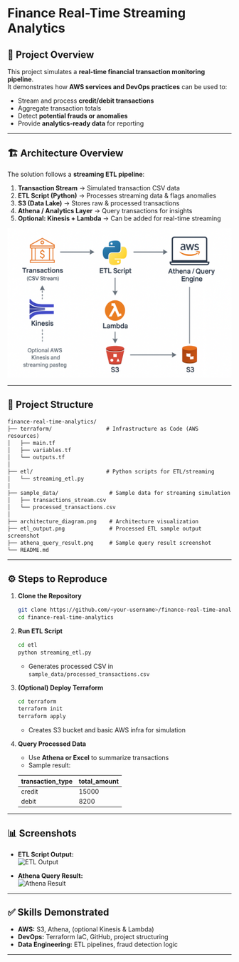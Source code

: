 # Finance Real-Time Streaming Analytics

## 📌 Project Overview
This project simulates a **real-time financial transaction monitoring pipeline**.  
It demonstrates how **AWS services and DevOps practices** can be used to:
- Stream and process **credit/debit transactions**
- Aggregate transaction totals
- Detect **potential frauds or anomalies**
- Provide **analytics-ready data** for reporting

---

## 🏗️ Architecture Overview
The solution follows a **streaming ETL pipeline**:

1. **Transaction Stream** → Simulated transaction CSV data
2. **ETL Script (Python)** → Processes streaming data & flags anomalies
3. **S3 (Data Lake)** → Stores raw & processed transactions
4. **Athena / Analytics Layer** → Query transactions for insights
5. **Optional: Kinesis + Lambda** → Can be added for real-time streaming

![Architecture Diagram](finance_project_architect.png)

---

## 📂 Project Structure
```
finance-real-time-analytics/
├── terraform/                 # Infrastructure as Code (AWS resources)
│   ├── main.tf
│   ├── variables.tf
│   └── outputs.tf
│
├── etl/                       # Python scripts for ETL/streaming
│   └── streaming_etl.py
│
├── sample_data/                # Sample data for streaming simulation
│   ├── transactions_stream.csv
│   └── processed_transactions.csv
│
├── architecture_diagram.png    # Architecture visualization
├── etl_output.png              # Processed ETL sample output screenshot
├── athena_query_result.png     # Sample query result screenshot
└── README.md
```

---

## ⚙️ Steps to Reproduce

1. **Clone the Repository**
   ```bash
   git clone https://github.com/<your-username>/finance-real-time-analytics.git
   cd finance-real-time-analytics
   ```

2. **Run ETL Script**
   ```bash
   cd etl
   python streaming_etl.py
   ```
   - Generates processed CSV in `sample_data/processed_transactions.csv`

3. **(Optional) Deploy Terraform**
   ```bash
   cd terraform
   terraform init
   terraform apply
   ```
   - Creates S3 bucket and basic AWS infra for simulation

4. **Query Processed Data**
   - Use **Athena or Excel** to summarize transactions
   - Sample result:

   | transaction_type | total_amount |
   |-----------------|--------------|
   | credit          | 15000        |
   | debit           | 8200         |

---

## 📊 Screenshots

- **ETL Script Output:**  
  ![ETL Output](etl_output.png)

- **Athena Query Result:**  
  ![Athena Result](athena_query_result.png)

---

## ✅ Skills Demonstrated
- **AWS:** S3, Athena, (optional Kinesis & Lambda)
- **DevOps:** Terraform IaC, GitHub, project structuring
- **Data Engineering:** ETL pipelines, fraud detection logic

---
